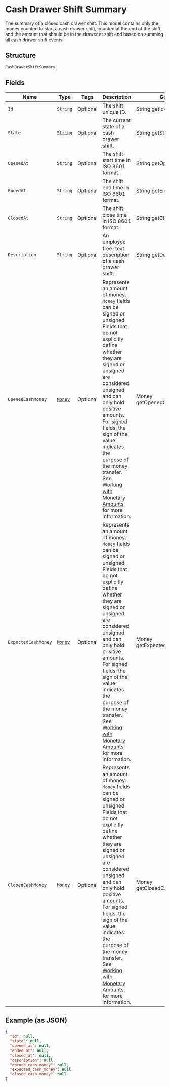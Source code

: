 
# Cash Drawer Shift Summary

The summary of a closed cash drawer shift.
This model contains only the money counted to start a cash drawer shift, counted
at the end of the shift, and the amount that should be in the drawer at shift
end based on summing all cash drawer shift events.

## Structure

`CashDrawerShiftSummary`

## Fields

| Name | Type | Tags | Description | Getter |
|  --- | --- | --- | --- | --- |
| `Id` | `String` | Optional | The shift unique ID. | String getId() |
| `State` | [`String`](../../doc/models/cash-drawer-shift-state.md) | Optional | The current state of a cash drawer shift. | String getState() |
| `OpenedAt` | `String` | Optional | The shift start time in ISO 8601 format. | String getOpenedAt() |
| `EndedAt` | `String` | Optional | The shift end time in ISO 8601 format. | String getEndedAt() |
| `ClosedAt` | `String` | Optional | The shift close time in ISO 8601 format. | String getClosedAt() |
| `Description` | `String` | Optional | An employee free-text description of a cash drawer shift. | String getDescription() |
| `OpenedCashMoney` | [`Money`](../../doc/models/money.md) | Optional | Represents an amount of money. `Money` fields can be signed or unsigned.<br>Fields that do not explicitly define whether they are signed or unsigned are<br>considered unsigned and can only hold positive amounts. For signed fields, the<br>sign of the value indicates the purpose of the money transfer. See<br>[Working with Monetary Amounts](https://developer.squareup.com/docs/build-basics/working-with-monetary-amounts)<br>for more information. | Money getOpenedCashMoney() |
| `ExpectedCashMoney` | [`Money`](../../doc/models/money.md) | Optional | Represents an amount of money. `Money` fields can be signed or unsigned.<br>Fields that do not explicitly define whether they are signed or unsigned are<br>considered unsigned and can only hold positive amounts. For signed fields, the<br>sign of the value indicates the purpose of the money transfer. See<br>[Working with Monetary Amounts](https://developer.squareup.com/docs/build-basics/working-with-monetary-amounts)<br>for more information. | Money getExpectedCashMoney() |
| `ClosedCashMoney` | [`Money`](../../doc/models/money.md) | Optional | Represents an amount of money. `Money` fields can be signed or unsigned.<br>Fields that do not explicitly define whether they are signed or unsigned are<br>considered unsigned and can only hold positive amounts. For signed fields, the<br>sign of the value indicates the purpose of the money transfer. See<br>[Working with Monetary Amounts](https://developer.squareup.com/docs/build-basics/working-with-monetary-amounts)<br>for more information. | Money getClosedCashMoney() |

## Example (as JSON)

```json
{
  "id": null,
  "state": null,
  "opened_at": null,
  "ended_at": null,
  "closed_at": null,
  "description": null,
  "opened_cash_money": null,
  "expected_cash_money": null,
  "closed_cash_money": null
}
```

